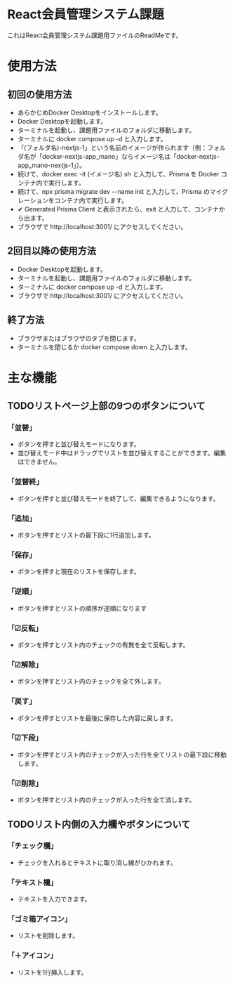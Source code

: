 # React会員管理システム課題

これはReact会員管理システム課題用ファイルのReadMeです。

# 使用方法

## 初回の使用方法
- あらかじめDocker Desktopをインストールします。
- Docker Desktopを起動します。
- ターミナルを起動し、課題用ファイルのフォルダに移動します。
- ターミナルに docker compose up -d と入力します。
- 「(フォルダ名)-nextjs-1」という名前のイメージが作られます（例：フォルダ名が「docker-nextjs-app_mano」ならイメージ名は「docker-nextjs-app_mano-nextjs-1」）。
- 続けて、docker exec -it (イメージ名) sh と入力して、Prisma を Docker コンテナ内で実行します。
- 続けて、npx prisma migrate dev --name init と入力して、Prisma のマイグレーションをコンテナ内で実行します。
- ✔ Generated Prisma Client と表示されたら、exit と入力して、コンテナから出ます。
- ブラウザで http://localhost:3001/ にアクセスしてください。

## 2回目以降の使用方法
- Docker Desktopを起動します。
- ターミナルを起動し、課題用ファイルのフォルダに移動します。
- ターミナルに docker compose up -d と入力します。
- ブラウザで http://localhost:3001/ にアクセスしてください。

## 終了方法
- ブラウザまたはブラウザのタブを閉じます。
- ターミナルを閉じるか docker compose down と入力します。

# 主な機能

## TODOリストページ上部の9つのボタンについて

### 「並替」
- ボタンを押すと並び替えモードになります。
- 並び替えモード中はドラッグでリストを並び替えすることができます。編集はできません。

### 「並替終」
- ボタンを押すと並び替えモードを終了して、編集できるようになります。

### 「追加」
- ボタンを押すとリストの最下段に1行追加します。

### 「保存」
- ボタンを押すと現在のリストを保存します。

### 「逆順」
- ボタンを押すとリストの順序が逆順になります

### 「☑反転」
- ボタンを押すとリスト内のチェックの有無を全て反転します。

### 「☑解除」
- ボタンを押すとリスト内のチェックを全て外します。

### 「戻す」
- ボタンを押すとリストを最後に保存した内容に戻します。

### 「☑下段」
- ボタンを押すとリスト内のチェックが入った行を全てリストの最下段に移動します。

### 「☑削除」
- ボタンを押すとリスト内のチェックが入った行を全て消します。

## TODOリスト内側の入力欄やボタンについて

### 「チェック欄」
- チェックを入れるとテキストに取り消し線がひかれます。

### 「テキスト欄」
- テキストを入力できます。

### 「ゴミ箱アイコン」
- リストを削除します。

### 「＋アイコン」
- リストを1行挿入します。
